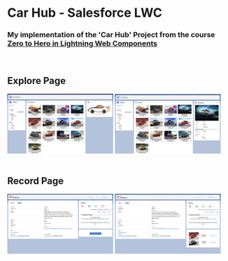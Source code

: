 # Car Hub - Salesforce LWC
### My implementation of the 'Car Hub' Project from the course [Zero to Hero in Lightning Web Components](https://www.udemy.com/course/zero-to-hero-in-lightning-web-components/)

<br />

<div align-"center">
    <h2>Explore Page</h2>
    <img src="./static/readme/Explorer 1.png" width="48%"/>
    <img src="./static/readme/Explorer 2.png" width="48%"/>
    <br />
    <br />
    <h2>Record Page</h2>
    <img src="./static/readme/Record Page 1.png" width="48%"/>
    <img src="./static/readme/Record Page 2.png" width="48%"/>
</div>

